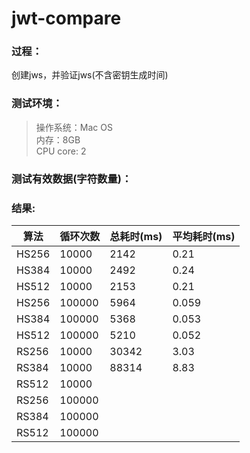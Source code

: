 # jwt-compare
### 过程：  
 创建jws，并验证jws(不含密钥生成时间)

### 测试环境：
> 操作系统：Mac OS  
> 内存：8GB  
> CPU core: 2

### 测试有效数据(字符数量)：
> 
### 结果:

| 算法 | 循环次数 |总耗时(ms) |平均耗时(ms)|
| ------ | ----- | -------| ------|
| HS256 | 10000 | 2142 | 0.21 |
| HS384 | 10000 | 2492 | 0.24 |
| HS512 | 10000 | 2153 | 0.21 |
| HS256 | 100000 | 5964 | 0.059 |
| HS384 | 100000 | 5368 | 0.053 |
| HS512 | 100000 | 5210 | 0.052 |
| RS256 | 10000 | 30342 | 3.03 |
| RS384 | 10000 | 88314 | 8.83|
| RS512 | 10000 | | |
| RS256 | 100000 | | |
| RS384 | 100000 | | |
| RS512 | 100000 | | |
